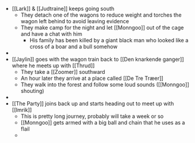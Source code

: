 - [[Lark]] & [[Judtraine]] keeps going south
	- They detach one of the wagons to reduce weight and torches the wagon left behind to avoid leaving evidence
	- They make camp for the night and let [[Monngoo]] out of the cage and have a chat with him
		- His family has been killed by a giant black man who looked like a cross of a boar and a bull somehow
-
- [[Jaylin]] goes with the wagon train back to [[Den knarkende ganger]] where he meets up with [[Thrud]]
	- They take a [[Zoomer]] southward
	- An hour later they arrive at a place called [[De Tre Træer]]
	- They walk into the forest and follow some loud sounds ([[Monngoo]] shouting)
-
- [[The Party]] joins back up and starts heading out to meet up with [[Imrik]]
	- This is pretty long journey, probably will take a week or so
	- [[Monngoo]] gets armed with a big ball and chain that he uses as a flail
	-